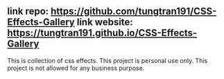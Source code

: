link repo: https://github.com/tungtran191/CSS-Effects-Gallery
link website: https://tungtran191.github.io/CSS-Effects-Gallery
-----
This is collection of css effects.
This project is personal use only.
This project is not allowed for any business purpose.
